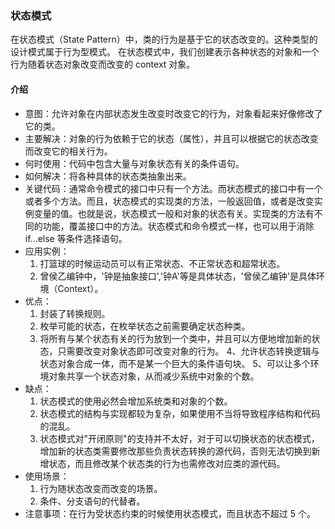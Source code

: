 ### 状态模式
在状态模式（State Pattern）中，类的行为是基于它的状态改变的。这种类型的设计模式属于行为型模式。
在状态模式中，我们创建表示各种状态的对象和一个行为随着状态对象改变而改变的 context 对象。
#### 介绍
- 意图：允许对象在内部状态发生改变时改变它的行为，对象看起来好像修改了它的类。
- 主要解决：对象的行为依赖于它的状态（属性），并且可以根据它的状态改变而改变它的相关行为。
- 何时使用：代码中包含大量与对象状态有关的条件语句。
- 如何解决：将各种具体的状态类抽象出来。
- 关键代码：通常命令模式的接口中只有一个方法。而状态模式的接口中有一个或者多个方法。而且，状态模式的实现类的方法，一般返回值，或者是改变实例变量的值。也就是说，状态模式一般和对象的状态有关。实现类的方法有不同的功能，覆盖接口中的方法。状态模式和命令模式一样，也可以用于消除 if...else 等条件选择语句。
- 应用实例： 
    1. 打篮球的时候运动员可以有正常状态、不正常状态和超常状态。 
    2. 曾侯乙编钟中，'钟是抽象接口','钟A'等是具体状态，'曾侯乙编钟'是具体环境（Context）。
- 优点： 
    1. 封装了转换规则。 
    2. 枚举可能的状态，在枚举状态之前需要确定状态种类。 
    3. 将所有与某个状态有关的行为放到一个类中，并且可以方便地增加新的状态，只需要改变对象状态即可改变对象的行为。 4、允许状态转换逻辑与状态对象合成一体，而不是某一个巨大的条件语句块。 5、可以让多个环境对象共享一个状态对象，从而减少系统中对象的个数。
- 缺点： 
    1. 状态模式的使用必然会增加系统类和对象的个数。 
    2. 状态模式的结构与实现都较为复杂，如果使用不当将导致程序结构和代码的混乱。 
    3. 状态模式对"开闭原则"的支持并不太好，对于可以切换状态的状态模式，增加新的状态类需要修改那些负责状态转换的源代码，否则无法切换到新增状态，而且修改某个状态类的行为也需修改对应类的源代码。
- 使用场景： 
    1. 行为随状态改变而改变的场景。 
    2. 条件、分支语句的代替者。
- 注意事项：在行为受状态约束的时候使用状态模式，而且状态不超过 5 个。